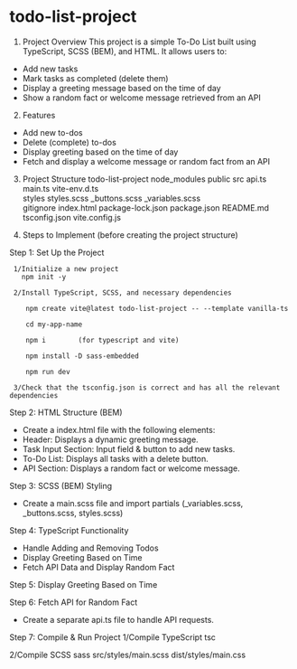# todo-list-project

1. Project Overview
This project is a simple To-Do List built using TypeScript, SCSS (BEM), and HTML. It allows users to:

- Add new tasks
- Mark tasks as completed (delete them)
- Display a greeting message based on the time of day
- Show a random fact or welcome message retrieved from an API

2. Features
- Add new to-dos
- Delete (complete) to-dos
- Display greeting based on the time of day
- Fetch and display a welcome message or random fact from an API

3. Project Structure
todo-list-project
    node_modules
    public
    src
      api.ts
      main.ts
      vite-env.d.ts        
    styles
      styles.scss
      _buttons.scss
      _variables.scss   
    gitignore
    index.html
    package-lock.json
    package.json
    README.md
    tsconfig.json
    vite.config.js

4. Steps to Implement (before creating the project structure)

Step 1: Set Up the Project

     1/Initialize a new project
       npm init -y

     2/Install TypeScript, SCSS, and necessary dependencies

        npm create vite@latest todo-list-project -- --template vanilla-ts 

        cd my-app-name

        npm i        (for typescript and vite)

        npm install -D sass-embedded

        npm run dev    

     3/Check that the tsconfig.json is correct and has all the relevant dependencies

    

Step 2: HTML Structure (BEM)

- Create a index.html file with the following elements:
- Header: Displays a dynamic greeting message.
- Task Input Section: Input field & button to add new tasks.
- To-Do List: Displays all tasks with a delete button.
- API Section: Displays a random fact or welcome message.

Step 3: SCSS (BEM) Styling
- Create a main.scss file and import partials (_variables.scss, _buttons.scss, styles.scss)


Step 4: TypeScript Functionality
- Handle Adding and Removing Todos
- Display Greeting Based on Time
- Fetch API Data and Display Random Fact


Step 5: Display Greeting Based on Time


Step 6: Fetch API for Random Fact

- Create a separate api.ts file to handle API requests.

Step 7: Compile & Run Project
  1/Compile TypeScript
    tsc

  2/Compile SCSS
    sass src/styles/main.scss dist/styles/main.css

 
